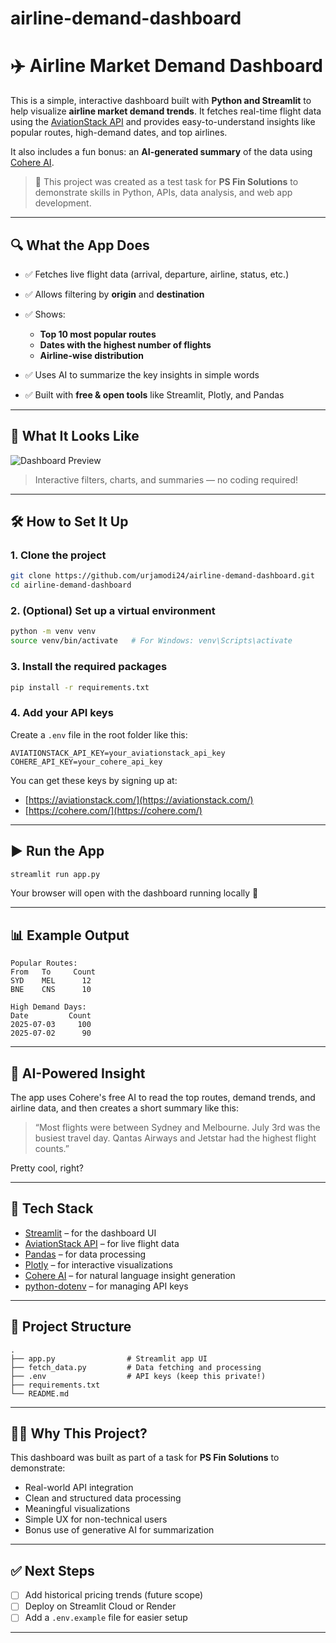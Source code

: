 # airline-demand-dashboard


# ✈️ Airline Market Demand Dashboard

This is a simple, interactive dashboard built with **Python and Streamlit** to help visualize **airline market demand trends**. It fetches real-time flight data using the [AviationStack API](https://aviationstack.com/) and provides easy-to-understand insights like popular routes, high-demand dates, and top airlines.

It also includes a fun bonus: an **AI-generated summary** of the data using [Cohere AI](https://cohere.com/).

> 📌 This project was created as a test task for **PS Fin Solutions** to demonstrate skills in Python, APIs, data analysis, and web app development.

---

## 🔍 What the App Does

* ✅ Fetches live flight data (arrival, departure, airline, status, etc.)
* ✅ Allows filtering by **origin** and **destination**
* ✅ Shows:

  * **Top 10 most popular routes**
  * **Dates with the highest number of flights**
  * **Airline-wise distribution**
* ✅ Uses AI to summarize the key insights in simple words
* ✅ Built with **free & open tools** like Streamlit, Plotly, and Pandas

---

## 🎥 What It Looks Like

![Dashboard Preview](https://streamlit.io/images/brand/streamlit-logo-secondary-colormark-darktext.svg)

> Interactive filters, charts, and summaries — no coding required!

---

## 🛠️ How to Set It Up

### 1. Clone the project

```bash
git clone https://github.com/urjamodi24/airline-demand-dashboard.git
cd airline-demand-dashboard
```

### 2. (Optional) Set up a virtual environment

```bash
python -m venv venv
source venv/bin/activate   # For Windows: venv\Scripts\activate
```

### 3. Install the required packages

```bash
pip install -r requirements.txt
```

### 4. Add your API keys

Create a `.env` file in the root folder like this:

```env
AVIATIONSTACK_API_KEY=your_aviationstack_api_key
COHERE_API_KEY=your_cohere_api_key
```

You can get these keys by signing up at:

* [https://aviationstack.com/](https://aviationstack.com/)
* [https://cohere.com/](https://cohere.com/)

---

## ▶️ Run the App

```bash
streamlit run app.py
```

Your browser will open with the dashboard running locally 🚀

---

## 📊 Example Output

```text
Popular Routes:
From   To     Count
SYD    MEL      12
BNE    CNS      10

High Demand Days:
Date         Count
2025-07-03     100
2025-07-02      90
```

---

## 🧠 AI-Powered Insight

The app uses Cohere's free AI to read the top routes, demand trends, and airline data, and then creates a short summary like this:

> “Most flights were between Sydney and Melbourne. July 3rd was the busiest travel day. Qantas Airways and Jetstar had the highest flight counts.”

Pretty cool, right?

---

## 💼 Tech Stack

* [Streamlit](https://streamlit.io/) – for the dashboard UI
* [AviationStack API](https://aviationstack.com/) – for live flight data
* [Pandas](https://pandas.pydata.org/) – for data processing
* [Plotly](https://plotly.com/) – for interactive visualizations
* [Cohere AI](https://cohere.com/) – for natural language insight generation
* [python-dotenv](https://pypi.org/project/python-dotenv/) – for managing API keys

---

## 📁 Project Structure

```
.
├── app.py                # Streamlit app UI
├── fetch_data.py         # Data fetching and processing
├── .env                  # API keys (keep this private!)
├── requirements.txt
└── README.md
```

---

## 🙋‍♀️ Why This Project?

This dashboard was built as part of a task for **PS Fin Solutions** to demonstrate:

* Real-world API integration
* Clean and structured data processing
* Meaningful visualizations
* Simple UX for non-technical users
* Bonus use of generative AI for summarization

---

## ✅ Next Steps

* [ ] Add historical pricing trends (future scope)
* [ ] Deploy on Streamlit Cloud or Render
* [ ] Add a `.env.example` file for easier setup

---


